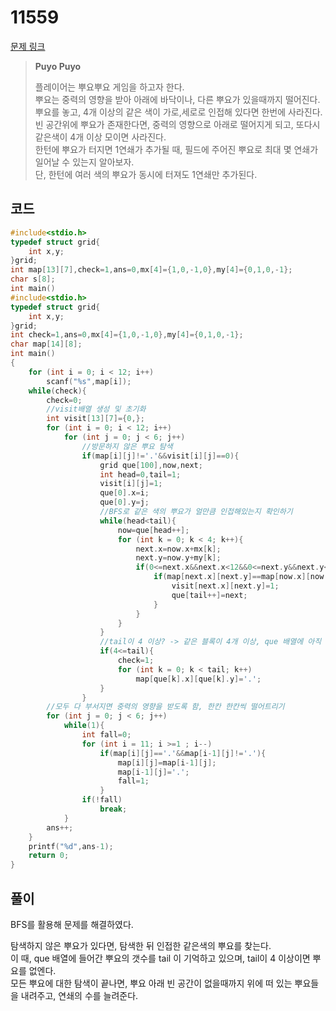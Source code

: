 # 11559

[문제 링크](https://www.acmicpc.net/problem/11559)

> __Puyo Puyo__
>
> 플레이어는 뿌요뿌요 게임을 하고자 한다.  
> 뿌요는 중력의 영향을 받아 아래에 바닥이나, 다른 뿌요가 있을때까지 떨어진다.  
> 뿌요를 놓고, 4개 이상의 같은 색이 가로,세로로 인접해 있다면 한번에 사라진다.  
> 빈 공간위에 뿌요가 존재한다면, 중력의 영향으로 아래로 떨어지게 되고, 또다시 같은색이 4개 이상 모이면 사라진다.  
> 한턴에 뿌요가 터지면 1연쇄가 추가될 때, 필드에 주어진 뿌요로 최대 몇 연쇄가 일어날 수 있는지 알아보자.  
> 단, 한턴에 여러 색의 뿌요가 동시에 터져도 1연쇄만 추가된다.  

## 코드

```c
#include<stdio.h>
typedef struct grid{
    int x,y;
}grid;
int map[13][7],check=1,ans=0,mx[4]={1,0,-1,0},my[4]={0,1,0,-1};
char s[8];
int main()
#include<stdio.h>
typedef struct grid{
    int x,y;
}grid;
int check=1,ans=0,mx[4]={1,0,-1,0},my[4]={0,1,0,-1};
char map[14][8];
int main()
{
    for (int i = 0; i < 12; i++)
        scanf("%s",map[i]);
    while(check){
        check=0;
        //visit배열 생성 및 초기화
        int visit[13][7]={0,};
        for (int i = 0; i < 12; i++)
            for (int j = 0; j < 6; j++)
                //방문하지 않은 뿌요 탐색
                if(map[i][j]!='.'&&visit[i][j]==0){
                    grid que[100],now,next;
                    int head=0,tail=1;
                    visit[i][j]=1;
                    que[0].x=i;
                    que[0].y=j;
                    //BFS로 같은 색의 뿌요가 얼만큼 인접해있는지 확인하기
                    while(head<tail){
                        now=que[head++];
                        for (int k = 0; k < 4; k++){
                            next.x=now.x+mx[k];
                            next.y=now.y+my[k];
                            if(0<=next.x&&next.x<12&&0<=next.y&&next.y<6){
                                if(map[next.x][next.y]==map[now.x][now.y]&&visit[next.x][next.y]==0){
                                    visit[next.x][next.y]=1;
                                    que[tail++]=next; 
                                }
                            }
                        }
                    }
                    //tail이 4 이상? -> 같은 블록이 4개 이상, que 배열에 아직 좌표가 남아 있으니 재 탐색 없이 que 내부 좌표를 0으로 만들기
                    if(4<=tail){
                        check=1;
                        for (int k = 0; k < tail; k++)
                            map[que[k].x][que[k].y]='.';
                    }
                }
        //모두 다 부서지면 중력의 영향을 받도록 함, 한칸 한칸씩 떨어트리기
        for (int j = 0; j < 6; j++)
            while(1){
                int fall=0;
                for (int i = 11; i >=1 ; i--)
                    if(map[i][j]=='.'&&map[i-1][j]!='.'){
                        map[i][j]=map[i-1][j];
                        map[i-1][j]='.';
                        fall=1;
                    }
                if(!fall)
                    break;
            }
        ans++;
    }
    printf("%d",ans-1);
    return 0;
}
```

## 풀이

BFS를 활용해 문제를 해결하였다.  

탐색하지 않은 뿌요가 있다면, 탐색한 뒤 인접한 같은색의 뿌요를 찾는다.  
이 때, que 배열에 들어간 뿌요의 갯수를 tail 이 기억하고 있으며, tail이 4 이상이면 뿌요를 없엔다.  
모든 뿌요에 대한 탐색이 끝나면, 뿌요 아래 빈 공간이 없을때까지 위에 떠 있는 뿌요들을 내려주고, 연쇄의 수를 늘려준다.  
